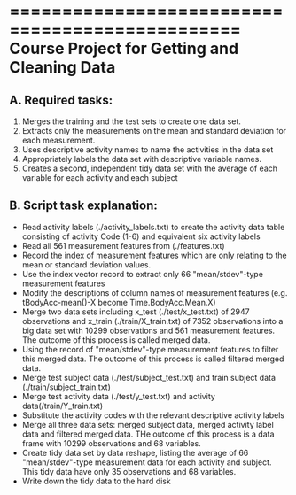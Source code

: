 ================================================
Course Project for Getting and Cleaning Data
================================================
## A. Required tasks:
1. Merges the training and the test sets to create one data set.
2. Extracts only the measurements on the mean and standard deviation for each measurement. 
3. Uses descriptive activity names to name the activities in the data set
4. Appropriately labels the data set with descriptive variable names. 
5. Creates a second, independent tidy data set with the average of each variable for each activity and each subject

## B. Script task explanation:
* Read activity labels (./activity_labels.txt) to create the activity data table consisting of activity Code (1-6) and equivalent six activity labels
* Read all 561 measurement features from (./features.txt)
* Record the index of measurement features which are only relating to the mean or standard deviation values.
* Use the index vector record to extract only 66 "mean/stdev"-type measurement features
* Modify the descriptions of column names of measurement features (e.g. tBodyAcc-mean()-X become Time.BodyAcc.Mean.X)
* Merge two data sets including x_test (./test/x_test.txt) of 2947 observations and x_train (./train/X_train.txt) of 7352 observations into a big data set with 10299 observations and 561 measurement features. The outcome of this process is called merged data.
* Using the record of "mean/stdev"-type measurement features to filter this merged data. The outcome of this process is called filtered merged data.
* Merge test subject data (./test/subject_test.txt) and train subject data (./train/subject_train.txt)
* Merge test activity data (./test/y_test.txt) and activity data(/train/Y_train.txt)
* Substitute the activity codes with the relevant descriptive activity labels 
* Merge all three data sets: merged subject data, merged activity label data and filtered merged data. THe outcome of this process is a data frame with 10299 observations and 68 variables.
* Create tidy data set by data reshape, listing the average of 66 "mean/stdev"-type measurement data for each activity and subject. This tidy data have only 35 observations and 68 variables. 
* Write down the tidy data to the hard disk
